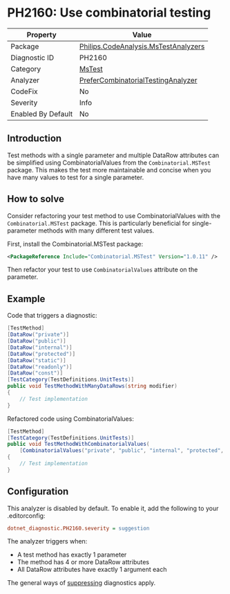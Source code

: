 # PH2160: Use combinatorial testing

| Property | Value  |
|--|--|
| Package | [Philips.CodeAnalysis.MsTestAnalyzers](https://www.nuget.org/packages/Philips.CodeAnalysis.MsTestAnalyzers) |
| Diagnostic ID | PH2160 |
| Category  | [MsTest](../MsTest.md) |
| Analyzer | [PreferCombinatorialTestingAnalyzer](https://github.com/philips-software/roslyn-analyzers/blob/main/Philips.CodeAnalysis.MsTestAnalyzers/PreferCombinatorialTestingAnalyzer.cs)
| CodeFix  | No |
| Severity | Info |
| Enabled By Default | No |

## Introduction

Test methods with a single parameter and multiple DataRow attributes can be simplified using CombinatorialValues from the `Combinatorial.MSTest` package. This makes the test more maintainable and concise when you have many values to test for a single parameter.

## How to solve

Consider refactoring your test method to use CombinatorialValues with the `Combinatorial.MSTest` package. This is particularly beneficial for single-parameter methods with many different test values.

First, install the Combinatorial.MSTest package:
```xml
<PackageReference Include="Combinatorial.MSTest" Version="1.0.11" />
```

Then refactor your test to use `CombinatorialValues` attribute on the parameter.

## Example

Code that triggers a diagnostic:
``` cs
[TestMethod]
[DataRow("private")]
[DataRow("public")]
[DataRow("internal")]
[DataRow("protected")]
[DataRow("static")]
[DataRow("readonly")]
[DataRow("const")]
[TestCategory(TestDefinitions.UnitTests)]
public void TestMethodWithManyDataRows(string modifier)
{
    // Test implementation
}
```

Refactored code using CombinatorialValues:
``` cs
[TestMethod]
[TestCategory(TestDefinitions.UnitTests)]
public void TestMethodWithCombinatorialValues(
    [CombinatorialValues("private", "public", "internal", "protected", "static", "readonly", "const")] string modifier)
{
    // Test implementation
}
```

## Configuration

This analyzer is disabled by default. To enable it, add the following to your .editorconfig:

```ini
dotnet_diagnostic.PH2160.severity = suggestion
```

The analyzer triggers when:
- A test method has exactly 1 parameter
- The method has 4 or more DataRow attributes  
- All DataRow attributes have exactly 1 argument each

The general ways of [suppressing](https://learn.microsoft.com/en-us/dotnet/fundamentals/code-analysis/suppress-warnings) diagnostics apply.